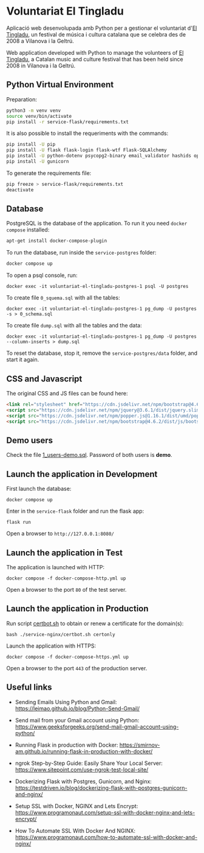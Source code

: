 # Voluntariat El Tingladu

Aplicació web desenvolupada amb Python per a gestionar el voluntariat d'[El Tingladu](https://www.eltingladu.cat/), un festival de música i cultura catalana que se celebra des de 2008 a Vilanova i la Geltrú.

Web application developed with Python to manage the volunteers of [El Tingladu](https://www.eltingladu.cat/), a Catalan music and culture festival that has been held since 2008 in Vilanova i la Geltrú.

## Python Virtual Environment

Preparation:

```bash
python3 -m venv venv
source venv/bin/activate
pip install -r service-flask/requirements.txt
```

It is also possible to install the requeriments with the commands:

```bash
pip install -U pip
pip install -U flask flask-login flask-wtf Flask-SQLAlchemy
pip install -U python-dotenv psycopg2-binary email_validator hashids openpyxl
pip install -U gunicorn
```

To generate the requirements file:

```bash
pip freeze > service-flask/requirements.txt
deactivate
```

## Database

PostgreSQL is the database of the application. To run it you need `docker compose` installed:

```bash
apt-get install docker-compose-plugin
```

To run the database, run inside the `service-postgres` folder:

```bash
docker compose up
```

To open a psql console, run:

```
docker exec -it voluntariat-el-tingladu-postgres-1 psql -U postgres
```

To create file `0_squema.sql` with all the tables:

```
docker exec -it voluntariat-el-tingladu-postgres-1 pg_dump -U postgres -s > 0_schema.sql
```

To create file `dump.sql` with all the tables and the data:
```
docker exec -it voluntariat-el-tingladu-postgres-1 pg_dump -U postgres --column-inserts > dump.sql
```

To reset the database, stop it, remove the `service-postgres/data` folder, and start it again.

## CSS and Javascript

The original CSS and JS files can be found here:

```html
<link rel="stylesheet" href="https://cdn.jsdelivr.net/npm/bootstrap@4.6.2/dist/css/bootstrap.min.css">
<script src="https://cdn.jsdelivr.net/npm/jquery@3.6.1/dist/jquery.slim.min.js"></script>
<script src="https://cdn.jsdelivr.net/npm/popper.js@1.16.1/dist/umd/popper.min.js"></script>
<script src="https://cdn.jsdelivr.net/npm/bootstrap@4.6.2/dist/js/bootstrap.bundle.min.js"></script>
```

## Demo users

Check the file [1_users-demo.sql](./service-postgres/sql/1_users_demo.sql). Password of both users is **demo**.

## Launch the application in Development

First launch the database:

```
docker compose up
```

Enter in the `service-flask` folder and run the flask app:

```
flask run
```

Open a browser to `http://127.0.0.1:8080/`

## Launch the application in Test

The application is launched with HTTP:

```
docker compose -f docker-compose-http.yml up
```

Open a browser to the port `80` of the test server.


## Launch the application in Production

Run script [certbot.sh](./service-nginx/certbot.sh) to obtain or renew a certificate for the domain(s):

```
bash ./service-nginx/certbot.sh certonly
```

Launch the application with HTTPS:

```
docker compose -f docker-compose-https.yml up
```

Open a browser to the port `443` of the production server.


## Useful links

* Sending Emails Using Python and Gmail: https://leimao.github.io/blog/Python-Send-Gmail/

* Send mail from your Gmail account using Python: https://www.geeksforgeeks.org/send-mail-gmail-account-using-python/

* Running Flask in production with Docker: https://smirnov-am.github.io/running-flask-in-production-with-docker/

* ngrok Step-by-Step Guide: Easily Share Your Local Server: https://www.sitepoint.com/use-ngrok-test-local-site/

* Dockerizing Flask with Postgres, Gunicorn, and Nginx: https://testdriven.io/blog/dockerizing-flask-with-postgres-gunicorn-and-nginx/

* Setup SSL with Docker, NGINX and Lets Encrypt: https://www.programonaut.com/setup-ssl-with-docker-nginx-and-lets-encrypt/

* How To Automate SSL With Docker And NGINX: https://www.programonaut.com/how-to-automate-ssl-with-docker-and-nginx/